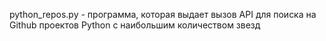 python_repos.py - программa, которая выдает вызов API для поиска на Github проектов Python с наибольшим количеством звезд
